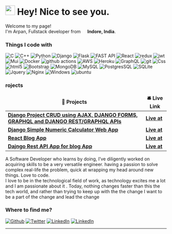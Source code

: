 <h1><img src="https://emojis.slackmojis.com/emojis/images/1531849430/4246/blob-sunglasses.gif?1531849430" width="30"/> Hey! Nice to see you.</h1>


<p>Welcome to my page! </br> I'm Arpan, Fullstack developer from <img  src="https://flagcdn.com/w20/in.png"
  srcset="https://flagcdn.com/w40/in.png 2x" width="13"/> <b>Indore, India</b>. </p>
<h3>Things I code with</h3>
<p>
  <img alt="C" src="https://img.shields.io/badge/C-00599C?style=for-the-badge&logo=c&logoColor=white" />
  <img alt="C++" src="https://img.shields.io/badge/C%2B%2B-00599C?style=for-the-badge&logo=c%2B%2B&logoColor=white" />
  <img alt="Python" src="https://img.shields.io/badge/python-3670A0?style=for-the-badge&logo=python&logoColor=ffdd54" />
  <img alt="Django" src="https://img.shields.io/badge/Django-092E20?style=for-the-badge&logo=django&logoColor=white" />
  <img alt="Flask" src="https://img.shields.io/badge/Flask-000000?style=for-the-badge&logo=flask&logoColor=white" />
  <img alt="FAST API" src="https://img.shields.io/badge/FastAPI-005571?style=for-the-badge&logo=fastapi">
  <img alt="React" src="https://img.shields.io/badge/-React-45b8d8?style=for-the-badge&logo=react&logoColor=white" />
  <img alt="redux" src="https://img.shields.io/badge/-Redux-764ABC?style=for-the-badge&logo=redux&logoColor=white" />
  <img alt="jwt" src="https://img.shields.io/badge/JWT-black?style=for-the-badge&logo=JSON%20web%20tokens"/>
  <img alt="Mui" src="https://img.shields.io/badge/MUI-%230081CB.svg?style=for-the-badge&logo=mui&logoColor=white"/>
  <img alt="Docker" src="https://img.shields.io/badge/-Docker-46a2f1?style=for-the-badge&logo=docker&logoColor=white" />
  <img alt="github actions" src="https://img.shields.io/badge/-Github_Actions-2088FF?style=for-the-badge&logo=github-actions&logoColor=white" />
  <img alt="AWS" src="https://img.shields.io/badge/AWS-%23FF9900.svg?style=for-the-badge&logo=amazon-aws&logoColor=white"/>
  <img alt="Heroku" src="https://img.shields.io/badge/-Heroku-430098?style=for-the-badge&logo=heroku&logoColor=white" />
  <img alt="GraphQL" src="https://img.shields.io/badge/-GraphQL-E10098?style=for-the-badge&logo=graphql&logoColor=white" />
  <img alt="git" src="https://img.shields.io/badge/-Git-F05032?style=for-the-badge&logo=git&logoColor=white" />
  <img alt="Css" src="https://img.shields.io/badge/CSS-239120?&style=for-the-badge&logo=css3&logoColor=white" />
  <img alt="html5" src="https://img.shields.io/badge/HTML-239120?style=for-the-badge&logo=html5&logoColor=white" />
  <img alt="Bootstrap" src="https://img.shields.io/badge/bootstrap-%23563D7C.svg?style=for-the-badge&logo=bootstrap&logoColor=white"/>
  <img alt="MongoDB" src="https://img.shields.io/badge/-MongoDB-13aa52?style=for-the-badge&logo=mongodb&logoColor=white" />
  <img alt="MySQL" src="https://img.shields.io/badge/MySQL-00000F?style=for-the-badge&logo=mysql&logoColor=white" />
  <img alt="PostgresSQL" src="https://img.shields.io/badge/PostgreSQL-316192?style=for-the-badge&logo=postgresql&logoColor=white" />
  <img alt="SQLite" src="https://img.shields.io/badge/SQLite-07405E?style=for-the-badge&logo=sqlite&logoColor=white" />
  <img alt="Jquery" src="https://img.shields.io/badge/jQuery-0769AD?style=for-the-badge&logo=jquery&logoColor=white"/>
  <img alt='Nginx' src="https://img.shields.io/badge/nginx-%23009639.svg?style=for-the-badge&logo=nginx&logoColor=white"/>
  <img alt="Windows" src="https://img.shields.io/badge/Windows-0078D6?style=for-the-badge&logo=windows&logoColor=white"/>
  <img alt="ubuntu" src="https://img.shields.io/badge/Ubuntu-E95420?style=for-the-badge&logo=ubuntu&logoColor=white"/>

</p>
<h3>rojects</h3>
<table>
  <thead align="center">
    <tr border: none;>
      <td><b>🎁 Projects</b></td>
      <td><b>🛎 Live Link</b></td>
    </tr>
  </thead>
  <tbody>
    <tr>
      <td><a href="https://github.com/arpansahu/django-project"><b>Django Project CRUD using AJAX, DJANGO FORMS, GRAPHQL and DJANGO REST/GRAPHQL APIs </b></a></td>
      <td><a href="https://django-project-api-crud-graphq.herokuapp.com/"><b>Live at</b></a></td>
    </tr>
    <tr>
      <td><a href="https://github.com/arpansahu/django-numeric-calculator"><b>Django Simple Numeric Calculator Web App</b></a></td>
      <td><a href="https://django-numerical-calculator.herokuapp.com/"><b>Live at</b></a></td>
    </tr>
    <tr>
      <td><a href="https://github.com/arpansahu/django-react-frontend"><b>React Blog App</b></a></td>
      <td><a href="https://react-materialui-complete.herokuapp.com/login"><b>Live at</b></a></td>
    </tr>
    <tr>
      <td><a href="https://github.com/thmsgbrt/nodejs-typescript-express-apollo-graphql-starter"><b>Dajngo Rest API App for blog App</b></a></td>
      <td><a href="https://react-backend-social.herokuapp.com/"><b>Live at</b></a></td>
    </tr>
  </tbody>
</table>
<p>
  A Software Developer who learns by doing, I’ve diligently
  worked on acquiring skills to be a very versatile
  engineer. having a passion to solve complex real-life
  the problem, quick at wrapping my head around new
  things. Love to code.</br>
  I love to be in the technological field of work, as
  technology excites me a lot and I am passionate
  about it . Today, nothing changes faster than this
  the tech world, and rather than trying to keep up with the
  the change I want to be a part of the change and lead
  the change
</p>

<h3>Where to find me?</h3>
<p><a href="https://github.com/arpansahu" target="_blank"><img alt="Github" src="https://img.shields.io/badge/GitHub-%2312100E.svg?&style=for-the-badge&logo=Github&logoColor=white" /></a> <a href="https://twitter.com/arpansahu_" target="_blank"><img alt="Twitter" src="https://img.shields.io/badge/twitter-%231DA1F2.svg?&style=for-the-badge&logo=twitter&logoColor=white" /></a> <a href="https://www.linkedin.com/in/arpansahu" target="_blank"><img alt="LinkedIn" src="https://img.shields.io/badge/linkedin-%230077B5.svg?&style=for-the-badge&logo=linkedin&logoColor=white" /></a>
 <a href= "mailto:arpansahu@zohomail.in target="_blank"><img alt="LinkedIn" src="https://img.shields.io/badge/Gmail-D14836?style=for-the-badge&logo=gmail&logoColor=white" /></a>

</p>

------------
